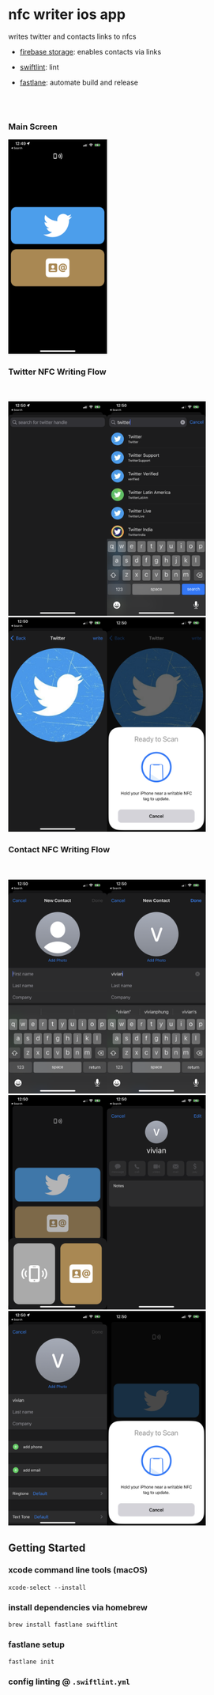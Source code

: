 # nfc writer ios app

writes twitter and contacts links to nfcs

- [firebase storage](https://firebase.google.com): enables contacts via links

- [swiftlint](https://github.com/realm/SwiftLint): lint

- [fastlane](https://fastlane.tools): automate build and release

<br></br>
### Main Screen
<img src="ReadmeScreenshots/0MainVC.PNG" alt="Main Screen" width="200">

### Twitter NFC Writing Flow
<br></br>
<img src="ReadmeScreenshots/1SearchVC.PNG" alt="Main Screen" width="200"><img src="ReadmeScreenshots/2SearchVCTwitter.PNG" alt="Main Screen" width="200"><img src="ReadmeScreenshots/3TagVCTwitter.PNG" alt="Main Screen" width="200"><img src="ReadmeScreenshots/4WriteNFCTwitter.PNG" alt="Main Screen" width="200">

### Contact NFC Writing Flow
<br></br>
<img src="ReadmeScreenshots/5WriteContact.PNG" alt="Main Screen" width="200"><img src="ReadmeScreenshots/6WriteContactVivian.PNG" alt="Main Screen" width="200"><img src="ReadmeScreenshots/7ShareOrEditContact.PNG" alt="Main Screen" width="200"><img src="ReadmeScreenshots/8EditContact.PNG" alt="Main Screen" width="200">
<br><img src="ReadmeScreenshots/9EditVivianContact.PNG" alt="Main Screen" width="200"><img src="ReadmeScreenshots/10WriteContactToNFC.PNG" alt="Main Screen" width="200">

## Getting Started

### xcode command line tools (macOS)
```
xcode-select --install 
```

### install dependencies via homebrew
```
brew install fastlane swiftlint
``` 

### fastlane setup
```
fastlane init
```

### config linting @ ```.swiftlint.yml```
